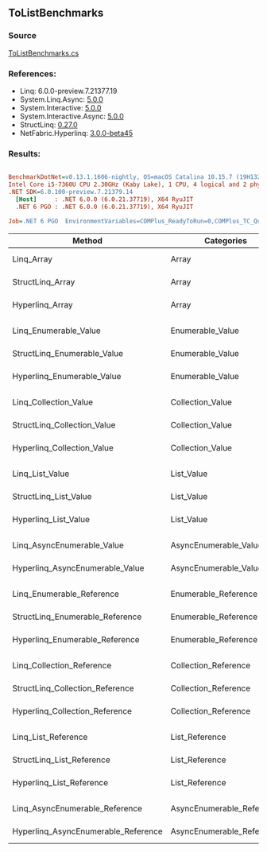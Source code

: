 ﻿## ToListBenchmarks

### Source
[ToListBenchmarks.cs](../NetFabric.Hyperlinq.Benchmarks/Benchmarks/ToListBenchmarks.cs)

### References:
- Linq: 6.0.0-preview.7.21377.19
- System.Linq.Async: [5.0.0](https://www.nuget.org/packages/System.Linq.Async/5.0.0)
- System.Interactive: [5.0.0](https://www.nuget.org/packages/System.Interactive/5.0.0)
- System.Interactive.Async: [5.0.0](https://www.nuget.org/packages/System.Interactive.Async/5.0.0)
- StructLinq: [0.27.0](https://www.nuget.org/packages/StructLinq/0.27.0)
- NetFabric.Hyperlinq: [3.0.0-beta45](https://www.nuget.org/packages/NetFabric.Hyperlinq/3.0.0-beta45)

### Results:
``` ini

BenchmarkDotNet=v0.13.1.1606-nightly, OS=macOS Catalina 10.15.7 (19H1323) [Darwin 19.6.0]
Intel Core i5-7360U CPU 2.30GHz (Kaby Lake), 1 CPU, 4 logical and 2 physical cores
.NET SDK=6.0.100-preview.7.21379.14
  [Host]     : .NET 6.0.0 (6.0.21.37719), X64 RyuJIT
  .NET 6 PGO : .NET 6.0.0 (6.0.21.37719), X64 RyuJIT

Job=.NET 6 PGO  EnvironmentVariables=COMPlus_ReadyToRun=0,COMPlus_TC_QuickJitForLoops=1,COMPlus_TieredPGO=1  Runtime=.NET 6.0  

```
|                              Method |                Categories | Count |        Mean |    Error |   StdDev |         Ratio | RatioSD |  Gen 0 | Allocated |
|------------------------------------ |-------------------------- |------ |------------:|---------:|---------:|--------------:|--------:|-------:|----------:|
|                          Linq_Array |                     Array |   100 |    78.12 ns | 0.344 ns | 0.305 ns |      baseline |         | 0.2180 |     456 B |
|                    StructLinq_Array |                     Array |   100 |   105.98 ns | 0.367 ns | 0.307 ns |  1.36x slower |   0.01x | 0.2180 |     456 B |
|                     Hyperlinq_Array |                     Array |   100 |    54.08 ns | 0.374 ns | 0.350 ns |  1.44x faster |   0.01x | 0.2180 |     456 B |
|                                     |                           |       |             |          |          |               |         |        |           |
|               Linq_Enumerable_Value |          Enumerable_Value |   100 |   472.95 ns | 2.738 ns | 2.561 ns |      baseline |         | 0.5808 |   1,216 B |
|         StructLinq_Enumerable_Value |          Enumerable_Value |   100 |   565.69 ns | 2.407 ns | 2.251 ns |  1.20x slower |   0.01x | 0.2327 |     488 B |
|          Hyperlinq_Enumerable_Value |          Enumerable_Value |   100 |   550.85 ns | 1.197 ns | 0.999 ns |  1.16x slower |   0.01x | 0.2365 |     496 B |
|                                     |                           |       |             |          |          |               |         |        |           |
|               Linq_Collection_Value |          Collection_Value |   100 |    56.91 ns | 0.274 ns | 0.243 ns |      baseline |         | 0.2180 |     456 B |
|         StructLinq_Collection_Value |          Collection_Value |   100 |   586.92 ns | 2.851 ns | 2.527 ns | 10.31x slower |   0.07x | 0.2327 |     488 B |
|          Hyperlinq_Collection_Value |          Collection_Value |   100 |    66.44 ns | 0.648 ns | 0.606 ns |  1.17x slower |   0.01x | 0.2180 |     456 B |
|                                     |                           |       |             |          |          |               |         |        |           |
|                     Linq_List_Value |                List_Value |   100 |    60.17 ns | 0.425 ns | 0.355 ns |      baseline |         | 0.2180 |     456 B |
|               StructLinq_List_Value |                List_Value |   100 |   140.00 ns | 1.232 ns | 1.152 ns |  2.33x slower |   0.02x | 0.2179 |     456 B |
|                Hyperlinq_List_Value |                List_Value |   100 |    65.30 ns | 0.520 ns | 0.487 ns |  1.09x slower |   0.01x | 0.2180 |     456 B |
|                                     |                           |       |             |          |          |               |         |        |           |
|          Linq_AsyncEnumerable_Value |     AsyncEnumerable_Value |   100 | 1,466.73 ns | 4.006 ns | 3.551 ns |      baseline |         | 0.5798 |   1,216 B |
|     Hyperlinq_AsyncEnumerable_Value |     AsyncEnumerable_Value |   100 | 1,472.88 ns | 4.559 ns | 4.265 ns |  1.00x slower |   0.00x | 0.5798 |   1,216 B |
|                                     |                           |       |             |          |          |               |         |        |           |
|           Linq_Enumerable_Reference |      Enumerable_Reference |   100 |   473.62 ns | 2.557 ns | 2.392 ns |      baseline |         | 0.5808 |   1,216 B |
|     StructLinq_Enumerable_Reference |      Enumerable_Reference |   100 |   570.95 ns | 1.489 ns | 1.243 ns |  1.21x slower |   0.01x | 0.2327 |     488 B |
|      Hyperlinq_Enumerable_Reference |      Enumerable_Reference |   100 |   653.91 ns | 2.104 ns | 1.969 ns |  1.38x slower |   0.01x | 0.2327 |     488 B |
|                                     |                           |       |             |          |          |               |         |        |           |
|           Linq_Collection_Reference |      Collection_Reference |   100 |    57.16 ns | 0.823 ns | 0.687 ns |      baseline |         | 0.2180 |     456 B |
|     StructLinq_Collection_Reference |      Collection_Reference |   100 |   569.44 ns | 2.948 ns | 2.757 ns |  9.96x slower |   0.13x | 0.2327 |     488 B |
|      Hyperlinq_Collection_Reference |      Collection_Reference |   100 |    61.24 ns | 0.481 ns | 0.376 ns |  1.07x slower |   0.01x | 0.2180 |     456 B |
|                                     |                           |       |             |          |          |               |         |        |           |
|                 Linq_List_Reference |            List_Reference |   100 |    60.14 ns | 0.348 ns | 0.326 ns |      baseline |         | 0.2180 |     456 B |
|           StructLinq_List_Reference |            List_Reference |   100 |   578.80 ns | 8.282 ns | 6.915 ns |  9.63x slower |   0.13x | 0.2327 |     488 B |
|            Hyperlinq_List_Reference |            List_Reference |   100 |    64.81 ns | 0.398 ns | 0.353 ns |  1.08x slower |   0.01x | 0.2180 |     456 B |
|                                     |                           |       |             |          |          |               |         |        |           |
|      Linq_AsyncEnumerable_Reference | AsyncEnumerable_Reference |   100 | 1,466.21 ns | 3.947 ns | 3.692 ns |      baseline |         | 0.5798 |   1,216 B |
| Hyperlinq_AsyncEnumerable_Reference | AsyncEnumerable_Reference |   100 | 1,616.07 ns | 4.787 ns | 4.478 ns |  1.10x slower |   0.00x | 0.5951 |   1,248 B |
